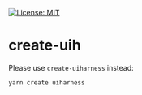 [![License: MIT](https://img.shields.io/badge/License-MIT-green.svg)](https://opensource.org/licenses/MIT)

# create-uih
Please use `create-uiharness` instead:

```bash
yarn create uiharness
```
